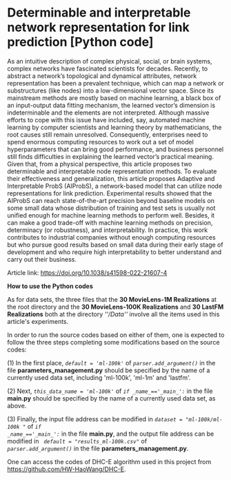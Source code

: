 # Determinable and interpretable network representation for link prediction [Python code]
As an intuitive description of complex physical, social, or brain systems, complex networks have fascinated scientists for decades. Recently, to abstract a network’s topological and dynamical attributes, network representation has been a prevalent technique, which can map a network or substructures (like nodes) into a low-dimensional vector space. Since its mainstream methods are mostly based on machine learning, a black box of an input-output data fitting mechanism, the learned vector’s dimension is indeterminable and the elements are not interpreted. Although massive efforts to cope with this issue have included, say, automated machine learning by computer scientists and learning theory by mathematicians, the root causes still remain unresolved. Consequently, enterprises need to spend enormous computing resources to work out a set of model hyperparameters that can bring good performance, and business personnel still finds difficulties in explaining the learned vector’s practical meaning. Given that, from a physical perspective, this article proposes two determinable and interpretable node representation methods. To evaluate their effectiveness and generalization, this article proposes Adaptive and Interpretable ProbS (AIProbS), a network-based model that can utilize node representations for link prediction. Experimental results showed that the AIProbS can reach state-of-the-art precision beyond baseline models on some small data whose distribution of training and test sets is usually not unified enough for machine learning methods to perform well. Besides, it can make a good trade-off with machine learning methods on precision, determinacy (or robustness), and interpretability. In practice, this work contributes to industrial companies without enough computing resources but who pursue good results based on small data during their early stage of development and who require high interpretability to better understand and carry out their business.

Article link: https://doi.org/10.1038/s41598-022-21607-4

**How to use the Python codes**

As for data sets, the three files that the **30 MovieLens-1M Realizations** at the root directory and the **30 MovieLens-100K Realizations** and **30 LastFM Realizations** both at the directory <i>''/Data''</i> involve all the items used in this article's experiments.

In order to run the source codes based on either of them, one is expected to follow the three steps completing some modifications based on the source codes:

(1) In the first place, <code><i>default = 'ml-100k'</i></code> of <code><i>parser.add_argument()</i></code> in the file **parameters_management.py** should be specified by the name of a currently used data set, including 'ml-100k', 'ml-1m' and 'lastfm'.

(2) Next, <code><i>this_data_name = 'ml-100k'</i></code> of <code><i>if \__name__=='\__main\__':</i></code> in the file **main.py** should be specified by the name of a currently used data set, as above.

(3) Finally, the input file address can be modified in <code><i>dataset = "ml-100k/ml-100k "</i></code> of <code><i>if \__name\__=='\__main\__':</i></code> in the file **main.py**, and the output file address can be modified in <code><i> default = "results_ml-100k.csv"</i></code> of <code><i> parser.add_argument()</i></code> in the file **parameters_management.py**.

One can access the codes of DHC-E algorithm used in this project from https://github.com/HW-HaoWang/DHC-E.
